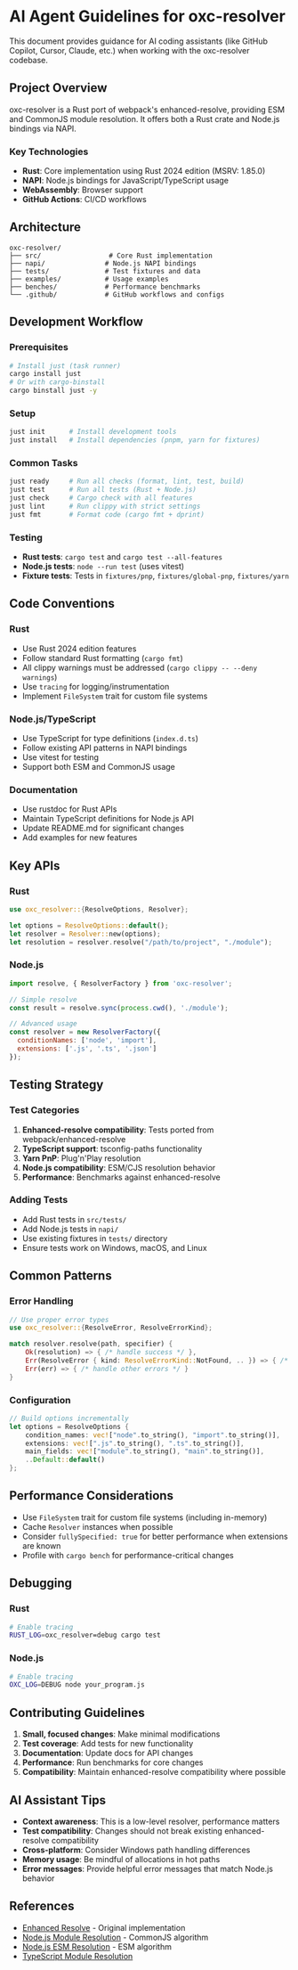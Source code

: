 # AI Agent Guidelines for oxc-resolver

This document provides guidance for AI coding assistants (like GitHub Copilot, Cursor, Claude, etc.) when working with the oxc-resolver codebase.

## Project Overview

oxc-resolver is a Rust port of webpack's enhanced-resolve, providing ESM and CommonJS module resolution. It offers both a Rust crate and Node.js bindings via NAPI.

### Key Technologies
- **Rust**: Core implementation using Rust 2024 edition (MSRV: 1.85.0)
- **NAPI**: Node.js bindings for JavaScript/TypeScript usage
- **WebAssembly**: Browser support
- **GitHub Actions**: CI/CD workflows

## Architecture

```
oxc-resolver/
├── src/                 # Core Rust implementation
├── napi/               # Node.js NAPI bindings
├── tests/              # Test fixtures and data
├── examples/           # Usage examples
├── benches/            # Performance benchmarks
└── .github/            # GitHub workflows and configs
```

## Development Workflow

### Prerequisites
```bash
# Install just (task runner)
cargo install just
# Or with cargo-binstall
cargo binstall just -y
```

### Setup
```bash
just init      # Install development tools
just install   # Install dependencies (pnpm, yarn for fixtures)
```

### Common Tasks
```bash
just ready     # Run all checks (format, lint, test, build)
just test      # Run all tests (Rust + Node.js)
just check     # Cargo check with all features
just lint      # Run clippy with strict settings
just fmt       # Format code (cargo fmt + dprint)
```

### Testing
- **Rust tests**: `cargo test` and `cargo test --all-features`
- **Node.js tests**: `node --run test` (uses vitest)
- **Fixture tests**: Tests in `fixtures/pnp`, `fixtures/global-pnp`, `fixtures/yarn`

## Code Conventions

### Rust
- Use Rust 2024 edition features
- Follow standard Rust formatting (`cargo fmt`)
- All clippy warnings must be addressed (`cargo clippy -- --deny warnings`)
- Use `tracing` for logging/instrumentation
- Implement `FileSystem` trait for custom file systems

### Node.js/TypeScript
- Use TypeScript for type definitions (`index.d.ts`)
- Follow existing API patterns in NAPI bindings
- Use vitest for testing
- Support both ESM and CommonJS usage

### Documentation
- Use rustdoc for Rust APIs
- Maintain TypeScript definitions for Node.js API
- Update README.md for significant changes
- Add examples for new features

## Key APIs

### Rust
```rust
use oxc_resolver::{ResolveOptions, Resolver};

let options = ResolveOptions::default();
let resolver = Resolver::new(options);
let resolution = resolver.resolve("/path/to/project", "./module");
```

### Node.js
```javascript
import resolve, { ResolverFactory } from 'oxc-resolver';

// Simple resolve
const result = resolve.sync(process.cwd(), './module');

// Advanced usage
const resolver = new ResolverFactory({
  conditionNames: ['node', 'import'],
  extensions: ['.js', '.ts', '.json']
});
```

## Testing Strategy

### Test Categories
1. **Enhanced-resolve compatibility**: Tests ported from webpack/enhanced-resolve
2. **TypeScript support**: tsconfig-paths functionality
3. **Yarn PnP**: Plug'n'Play resolution
4. **Node.js compatibility**: ESM/CJS resolution behavior
5. **Performance**: Benchmarks against enhanced-resolve

### Adding Tests
- Add Rust tests in `src/tests/`
- Add Node.js tests in `napi/` 
- Use existing fixtures in `tests/` directory
- Ensure tests work on Windows, macOS, and Linux

## Common Patterns

### Error Handling
```rust
// Use proper error types
use oxc_resolver::{ResolveError, ResolveErrorKind};

match resolver.resolve(path, specifier) {
    Ok(resolution) => { /* handle success */ },
    Err(ResolveError { kind: ResolveErrorKind::NotFound, .. }) => { /* handle not found */ },
    Err(err) => { /* handle other errors */ }
}
```

### Configuration
```rust
// Build options incrementally
let options = ResolveOptions {
    condition_names: vec!["node".to_string(), "import".to_string()],
    extensions: vec![".js".to_string(), ".ts".to_string()],
    main_fields: vec!["module".to_string(), "main".to_string()],
    ..Default::default()
};
```

## Performance Considerations

- Use `FileSystem` trait for custom file systems (including in-memory)
- Cache `Resolver` instances when possible
- Consider `fullySpecified: true` for better performance when extensions are known
- Profile with `cargo bench` for performance-critical changes

## Debugging

### Rust
```bash
# Enable tracing
RUST_LOG=oxc_resolver=debug cargo test
```

### Node.js
```bash
# Enable tracing  
OXC_LOG=DEBUG node your_program.js
```

## Contributing Guidelines

1. **Small, focused changes**: Make minimal modifications
2. **Test coverage**: Add tests for new functionality
3. **Documentation**: Update docs for API changes
4. **Performance**: Run benchmarks for core changes
5. **Compatibility**: Maintain enhanced-resolve compatibility where possible

## AI Assistant Tips

- **Context awareness**: This is a low-level resolver, performance matters
- **Test compatibility**: Changes should not break existing enhanced-resolve compatibility
- **Cross-platform**: Consider Windows path handling differences
- **Memory usage**: Be mindful of allocations in hot paths
- **Error messages**: Provide helpful error messages that match Node.js behavior

## References

- [Enhanced Resolve](https://github.com/webpack/enhanced-resolve) - Original implementation
- [Node.js Module Resolution](https://nodejs.org/api/modules.html) - CommonJS algorithm
- [Node.js ESM Resolution](https://nodejs.org/api/esm.html#resolution-algorithm) - ESM algorithm
- [TypeScript Module Resolution](https://www.typescriptlang.org/docs/handbook/module-resolution.html)